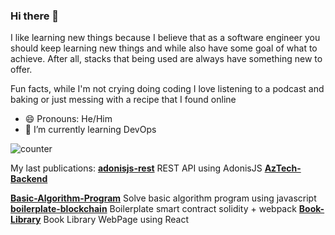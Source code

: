 ### Hi there 👋

I like learning new things because I believe that as a software engineer you should keep learning new things and while also have some goal of what to achieve. After all, stacks that being used are always have something new to offer.

Fun facts, while I'm not crying doing coding I love listening to a podcast and baking or just messing with a recipe that  I found online



- 😄 Pronouns: He/Him
- 🌱 I’m currently learning DevOps

![counter](https://ene3oosohyebu4a.m.pipedream.net)

My last publications:
__[adonisjs-rest](https://github.com/metagenes/adonisjs-rest)__
REST API using AdonisJS
__[AzTech-Backend](https://github.com/metagenes/AzTech-Backend)__

__[Basic-Algorithm-Program](https://github.com/metagenes/Basic-Algorithm-Program)__
Solve basic algorithm program using javascript 
__[boilerplate-blockchain](https://github.com/metagenes/boilerplate-blockchain)__
Boilerplate smart contract solidity + webpack
__[Book-Library](https://github.com/metagenes/Book-Library)__
Book Library WebPage using React


